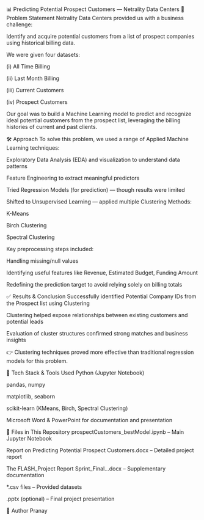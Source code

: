 📊 Predicting Potential Prospect Customers — Netrality Data Centers
🧠 Problem Statement
Netrality Data Centers provided us with a business challenge:

Identify and acquire potential customers from a list of prospect companies using historical billing data.

We were given four datasets:

(i) All Time Billing

(ii) Last Month Billing

(iii) Current Customers

(iv) Prospect Customers

Our goal was to build a Machine Learning model to predict and recognize ideal potential customers from the prospect list, leveraging the billing histories of current and past clients.

🛠️ Approach
To solve this problem, we used a range of Applied Machine Learning techniques:

Exploratory Data Analysis (EDA) and visualization to understand data patterns

Feature Engineering to extract meaningful predictors

Tried Regression Models (for prediction) — though results were limited

Shifted to Unsupervised Learning — applied multiple Clustering Methods:

K-Means

Birch Clustering

Spectral Clustering

Key preprocessing steps included:

Handling missing/null values

Identifying useful features like Revenue, Estimated Budget, Funding Amount

Redefining the prediction target to avoid relying solely on billing totals

✅ Results & Conclusion
Successfully identified Potential Company IDs from the Prospect list using Clustering

Clustering helped expose relationships between existing customers and potential leads

Evaluation of cluster structures confirmed strong matches and business insights

👉 Clustering techniques proved more effective than traditional regression models for this problem.

🧰 Tech Stack & Tools Used
Python (Jupyter Notebook)

pandas, numpy

matplotlib, seaborn

scikit-learn (KMeans, Birch, Spectral Clustering)

Microsoft Word & PowerPoint for documentation and presentation

📁 Files in This Repository
prospectCustomers_bestModel.ipynb – Main Jupyter Notebook

Report on Predicting Potential Prospect Customers.docx – Detailed project report

The FLASH_Project Report Sprint_Final...docx – Supplementary documentation

*.csv files – Provided datasets

.pptx (optional) – Final project presentation

👤 Author
Pranay


